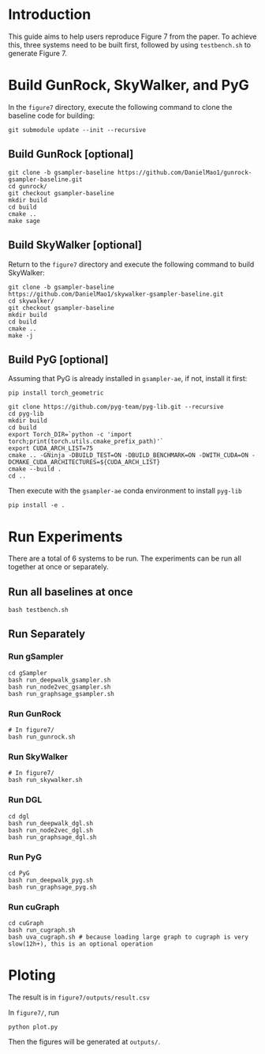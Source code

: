 # Introduction

This guide aims to help users reproduce Figure 7 from the paper. To achieve this, three systems need to be built first, followed by using `testbench.sh` to generate Figure 7.

# Build GunRock, SkyWalker, and PyG

In the `figure7` directory, execute the following command to clone the baseline code for building:

```shell
git submodule update --init --recursive
```

## Build GunRock [optional]

```shell
git clone -b gsampler-baseline https://github.com/DanielMao1/gunrock-gsampler-baseline.git
cd gunrock/
git checkout gsampler-baseline
mkdir build
cd build 
cmake .. 
make sage
```

## Build SkyWalker [optional]

Return to the `figure7` directory and execute the following command to build SkyWalker:

```shell
git clone -b gsampler-baseline https://github.com/DanielMao1/skywalker-gsampler-baseline.git
cd skywalker/
git checkout gsampler-baseline
mkdir build
cd build 
cmake .. 
make -j
```

## Build PyG [optional]

Assuming that PyG is already installed in `gsampler-ae`, if not, install it first:

```shell
pip install torch_geometric
```

```shell
git clone https://github.com/pyg-team/pyg-lib.git --recursive
cd pyg-lib
mkdir build
cd build
export Torch_DIR=`python -c 'import torch;print(torch.utils.cmake_prefix_path)'`
export CUDA_ARCH_LIST=75
cmake .. -GNinja -DBUILD_TEST=ON -DBUILD_BENCHMARK=ON -DWITH_CUDA=ON -DCMAKE_CUDA_ARCHITECTURES=${CUDA_ARCH_LIST}
cmake --build .
cd ..
```

Then execute with the `gsampler-ae` conda environment to install `pyg-lib`

```shell
pip install -e .
```

# Run Experiments

There are a total of 6 systems to be run. The experiments can be run all together at once or separately.

## Run all baselines at once

```shell
bash testbench.sh
```

## Run Separately

### Run gSampler 

```shell
cd gSampler
bash run_deepwalk_gsampler.sh
bash run_node2vec_gsampler.sh
bash run_graphsage_gsampler.sh
```



### Run GunRock

```shell
# In figure7/
bash run_gunrock.sh
```

### Run SkyWalker

```shell
# In figure7/
bash run_skywalker.sh
```

### Run DGL

```shell
cd dgl
bash run_deepwalk_dgl.sh
bash run_node2vec_dgl.sh
bash run_graphsage_dgl.sh
```

### Run PyG

```shell
cd PyG
bash run_deepwalk_pyg.sh
bash run_graphsage_pyg.sh
```

### Run cuGraph

```shell
cd cuGraph
bash run_cugraph.sh
bash uva_cugraph.sh # because loading large graph to cugraph is very slow(12h+), this is an optional operation
```
# Ploting
The result is in `figure7/outputs/result.csv`

In `figure7/`, run 

```shell
python plot.py
```

Then the figures will be generated at `outputs/`.